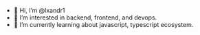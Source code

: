 - 👋 Hi, I’m @lxandr1
- 👀 I’m interested in backend, frontend, and devops.
- 🌱 I’m currently learning about javascript, typescript ecosystem.
<!-- - 💞️ I’m looking to collaborate on ... -->
<!-- - 📫 How to reach me ... -->

<!---
lxandr1/lxandr1 is a ✨ special ✨ repository because its `README.md` (this file) appears on your GitHub profile.
You can click the Preview link to take a look at your changes.
--->
